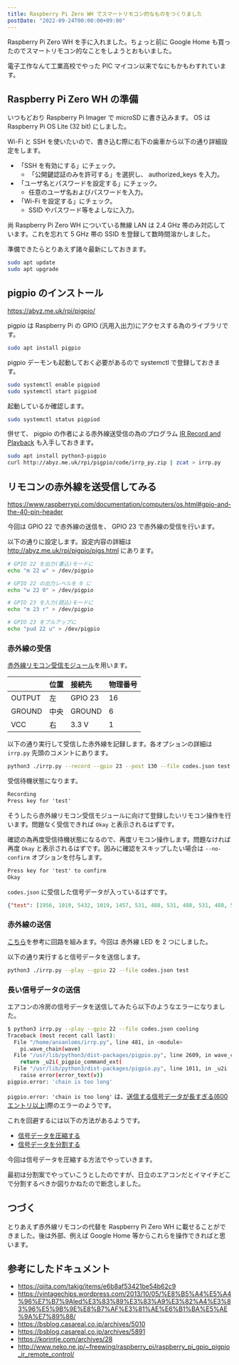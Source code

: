 ```yaml
---
title: Raspberry Pi Zero WH でスマートリモコン的なものをつくりました
postDate: "2022-09-24T00:00:00+09:00"
---
```


Raspberry Pi Zero WH を手に入れました。ちょっと前に Google Home も買ったのでスマートリモコン的なことをしようとおもいました。

電子工作なんて工業高校でやった PIC マイコン以来でなにもかもわすれています。

## Raspberry Pi Zero WH の準備

いつもどおり Raspberry Pi Imager で microSD に書き込みます。 OS は Raspberry Pi OS Lite (32 bit) にしました。

Wi-Fi と SSH を使いたいので、書き込む際に右下の歯車から以下の通り詳細設定をします。

- 「SSH を有効にする」にチェック。
  - 「公開鍵認証のみを許可する」を選択し、 authorized_keys を入力。
- 「ユーザ名とパスワードを設定する」にチェック。
  - 任意のユーザ名およびパスワードを入力。
- 「Wi-Fi を設定する」にチェック。
  - SSID やパスワード等をよしなに入力。

尚 Raspberry Pi Zero WH についている無線 LAN は 2.4 GHz 帯のみ対応しています。これを忘れて 5 GHz 帯の SSID を登録して数時間溶かしました。

準備できたらとりあえず諸々最新にしておきます。

```bash
sudo apt update
sudo apt upgrade
```

## pigpio のインストール

<https://abyz.me.uk/rpi/pigpio/>

pigpio は Raspberry Pi の GPIO (汎用入出力)にアクセスする為のライブラリです。

```bash
sudo apt install pigpio
```

pigpio デーモンも起動しておく必要があるので systemctl で登録しておきます。

```bash
sudo systemctl enable pigpiod
sudo systemctl start pigpiod
```

起動しているか確認します。

```bash
sudo systemctl status pigpiod
```

併せて、 pigpio の作者による赤外線送受信の為のプログラム [IR Record and Playback](http://abyz.me.uk/rpi/pigpio/examples.html#Python_irrp_py) も入手しておきます。

```bash
sudo apt install python3-pigpio
curl http://abyz.me.uk/rpi/pigpio/code/irrp_py.zip | zcat > irrp.py
```

## リモコンの赤外線を送受信してみる

<https://www.raspberrypi.com/documentation/computers/os.html#gpio-and-the-40-pin-header>

今回は GPIO 22 で赤外線の送信を、 GPIO 23 で赤外線の受信を行います。

以下の通りに設定します。設定内容の詳細は <http://abyz.me.uk/rpi/pigpio/pigs.html> にあります。

```bash
# GPIO 22 を出力(書込)モードに
echo "m 22 w" > /dev/pigpio

# GPIO 22 の出力レベルを 0 に
echo "w 22 0" > /dev/pigpio

# GPIO 23 を入力(読込)モードに
echo "m 23 r" > /dev/pigpio

# GPIO 23 をプルアップに
echo "pud 22 u" > /dev/pigpio
```

### 赤外線の受信

[赤外線リモコン受信モジュール](https://akizukidenshi.com/catalog/g/gI-04659/)を用います。

|        | 位置 | 接続先  | 物理番号 |
| :---   | :--- | :---    | :---     |
| OUTPUT | 左   | GPIO 23 | 16       |
| GROUND | 中央 | GROUND  | 6        |
| VCC    | 右   | 3.3 V   | 1        |

以下の通り実行して受信した赤外線を記録します。各オプションの詳細は `irrp.py` 先頭のコメントにあります。

```bash
python3 ./irrp.py --record --gpio 23 --post 130 --file codes.json test
```

受信待機状態になります。

```txt
Recording
Press key for 'test'
```

そうしたら赤外線リモコン受信モジュールに向けて登録したいリモコン操作を行います。問題なく受信できれば `Okay` と表示されるはずです。

確認の為再度受信待機状態になるので、再度リモコン操作します。問題なければ再度 `Okay` と表示されるはずです。因みに確認をスキップしたい場合は `--no-confirm` オプションを付与します。

```txt
Press key for 'test' to confirm
Okay
```

`codes.json` に受信した信号データが入っているはずです。

```json:codes.json
{"test": [1956, 1019, 5432, 1019, 1457, 531, 488, 531, 488, 531, 488, 531, 488, 531, 488, 531, 488, 531, 488, 531, 488, 531, 488, 531, 488, 531, 488, 531, 488, 531, 1457, 531, 488, 531, 488, 531, 488, 531, 488, 531, 488, 531, 488, 531, 488, 531, 488, 531, 488, 531, 488, 531, 488, 531, 488, 531, 488, 531, 488, 531, 488, 531, 488, 531, 488, 531, 488, 531, 1457, 531, 1457, 531, 488, 531, 1457, 531, 1457, 531, 1457, 531, 1457, 531, 488, 531, 488, 11215, 1956, 1019, 5432, 1019, 1457, 531, 488, 531, 488, 531, 488, 531, 488, 531, 488, 531, 488, 531, 488, 531, 488, 531, 488, 531, 488, 531, 488, 531, 488, 531, 1457, 531, 488, 531, 488, 531, 488, 531, 488, 531, 488, 531, 488, 531, 488, 531, 488, 531, 488, 531, 488, 531, 488, 531, 488, 531, 488, 531, 488, 531, 488, 531, 488, 531, 488, 531, 488, 531, 1457, 531, 1457, 531, 488, 531, 1457, 531, 1457, 531, 1457, 531, 1457, 531, 488, 531, 488, 11215, 1956, 1019, 5432, 1019, 1457, 531, 488, 531, 488, 531, 488, 531, 488, 531, 488, 531, 488, 531, 488, 531, 488, 531, 488, 531, 488, 531, 488, 531, 488, 531, 1457, 531, 488, 531, 488, 531, 488, 531, 488, 531, 488, 531, 488, 531, 488, 531, 488, 531, 488, 531, 488, 531, 488, 531, 488, 531, 488, 531, 488, 531, 488, 531, 488, 531, 488, 531, 488, 531, 1457, 531, 1457, 531, 488, 531, 1457, 531, 1457, 531, 1457, 531, 1457, 531, 488, 531, 488]}
```

### 赤外線の送信

[こちら](https://vintagechips.wordpress.com/2013/10/05/%E8%B5%A4%E5%A4%96%E7%B7%9Aled%E3%83%89%E3%83%A9%E3%82%A4%E3%83%96%E5%9B%9E%E8%B7%AF%E3%81%AE%E6%B1%BA%E5%AE%9A%E7%89%88/)を参考に回路を組みます。今回は 赤外線 LED を 2 つにしました。

以下の通り実行すると信号データを送信します。

```bash
python3 ./irrp.py --play --gpio 22 --file codes.json test
```

### 長い信号データの送信

エアコンの冷房の信号データを送信してみたら以下のようなエラーになりました。

```bash
$ python3 irrp.py --play --gpio 22 --file codes.json cooling
Traceback (most recent call last):
  File "/home/ansanloms/irrp.py", line 481, in <module>
    pi.wave_chain(wave)
  File "/usr/lib/python3/dist-packages/pigpio.py", line 2609, in wave_chain
    return _u2i(_pigpio_command_ext(
  File "/usr/lib/python3/dist-packages/pigpio.py", line 1011, in _u2i
    raise error(error_text(v))
pigpio.error: 'chain is too long'
```

`pigpio.error: 'chain is too long'` は、[送信する信号データが長すぎる(600 エントリ以上)](http://abyz.me.uk/rpi/pigpio/python.html)際のエラーのようです。

これを回避するには以下の方法があるようです。

- [信号データを圧縮する](https://korintje.com/archives/28)
- [信号データを分割する](http://www.neko.ne.jp/~freewing/raspberry_pi/raspberry_pi_gpio_pigpio_ir_remote_control/)

今回は信号データを圧縮する方法でやっていきます。

最初は分割案でやっていこうとしたのですが、日立のエアコンだとイマイチどこで分割するべきか図りかねたので断念しました。

## つづく

とりあえず赤外線リモコンの代替を Raspberry Pi Zero WH に載せることができました。後は外部、例えば Google Home 等からこれらを操作できればと思います。

## 参考にしたドキュメント

- <https://qiita.com/takjg/items/e6b8af53421be54b62c9>
- <https://vintagechips.wordpress.com/2013/10/05/%E8%B5%A4%E5%A4%96%E7%B7%9Aled%E3%83%89%E3%83%A9%E3%82%A4%E3%83%96%E5%9B%9E%E8%B7%AF%E3%81%AE%E6%B1%BA%E5%AE%9A%E7%89%88/>
- <https://bsblog.casareal.co.jp/archives/5010>
- <https://bsblog.casareal.co.jp/archives/5891>
- <https://korintje.com/archives/28>
- <http://www.neko.ne.jp/~freewing/raspberry_pi/raspberry_pi_gpio_pigpio_ir_remote_control/>
